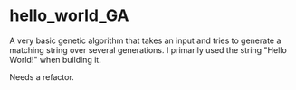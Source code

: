 # hello_world_GA

A very basic genetic algorithm that takes an input and tries to generate a matching string over several generations. I primarily used the string "Hello World!" when building it.

Needs a refactor.